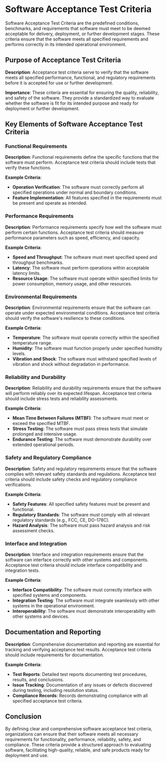 # Software Acceptance Test Criteria

Software Acceptance Test Criteria are the predefined conditions, benchmarks, and requirements that software must meet to be deemed acceptable for delivery, deployment, or further development stages. These criteria ensure that the software meets all specified requirements and performs correctly in its intended operational environment.

## Purpose of Acceptance Test Criteria

**Description**: Acceptance test criteria serve to verify that the software meets all specified performance, functional, and regulatory requirements before it is accepted for use or further development.

**Importance**: These criteria are essential for ensuring the quality, reliability, and safety of the software. They provide a standardized way to evaluate whether the software is fit for its intended purpose and ready for deployment or further development.

## Key Elements of Software Acceptance Test Criteria

### Functional Requirements

**Description**: Functional requirements define the specific functions that the software must perform. Acceptance test criteria should include tests that verify these functions.

**Example Criteria**:
- **Operation Verification**: The software must correctly perform all specified operations under normal and boundary conditions.
- **Feature Implementation**: All features specified in the requirements must be present and operate as intended.

### Performance Requirements

**Description**: Performance requirements specify how well the software must perform certain functions. Acceptance test criteria should measure performance parameters such as speed, efficiency, and capacity.

**Example Criteria**:
- **Speed and Throughput**: The software must meet specified speed and throughput benchmarks.
- **Latency**: The software must perform operations within acceptable latency limits.
- **Resource Usage**: The software must operate within specified limits for power consumption, memory usage, and other resources.

### Environmental Requirements

**Description**: Environmental requirements ensure that the software can operate under expected environmental conditions. Acceptance test criteria should verify the software's resilience to these conditions.

**Example Criteria**:
- **Temperature**: The software must operate correctly within the specified temperature range.
- **Humidity**: The software must function properly under specified humidity levels.
- **Vibration and Shock**: The software must withstand specified levels of vibration and shock without degradation in performance.

### Reliability and Durability

**Description**: Reliability and durability requirements ensure that the software will perform reliably over its expected lifespan. Acceptance test criteria should include stress tests and reliability assessments.

**Example Criteria**:
- **Mean Time Between Failures (MTBF)**: The software must meet or exceed the specified MTBF.
- **Stress Testing**: The software must pass stress tests that simulate prolonged and intensive usage.
- **Endurance Testing**: The software must demonstrate durability over extended operational periods.

### Safety and Regulatory Compliance

**Description**: Safety and regulatory requirements ensure that the software complies with relevant safety standards and regulations. Acceptance test criteria should include safety checks and regulatory compliance verifications.

**Example Criteria**:
- **Safety Features**: All specified safety features must be present and functional.
- **Regulatory Standards**: The software must comply with all relevant regulatory standards (e.g., FCC, CE, DO-178C).
- **Hazard Analysis**: The software must pass hazard analysis and risk assessment checks.

### Interface and Integration

**Description**: Interface and integration requirements ensure that the software can interface correctly with other systems and components. Acceptance test criteria should include interface compatibility and integration tests.

**Example Criteria**:
- **Interface Compatibility**: The software must correctly interface with specified systems and components.
- **Integration Testing**: The software must integrate seamlessly with other systems in the operational environment.
- **Interoperability**: The software must demonstrate interoperability with other systems and devices.

## Documentation and Reporting

**Description**: Comprehensive documentation and reporting are essential for tracking and verifying acceptance test results. Acceptance test criteria should include requirements for documentation.

**Example Criteria**:
- **Test Reports**: Detailed test reports documenting test procedures, results, and conclusions.
- **Issue Tracking**: Documentation of any issues or defects discovered during testing, including resolution status.
- **Compliance Records**: Records demonstrating compliance with all specified acceptance test criteria.

## Conclusion

By defining clear and comprehensive software acceptance test criteria, organizations can ensure that their software meets all necessary requirements for functionality, performance, reliability, safety, and compliance. These criteria provide a structured approach to evaluating software, facilitating high-quality, reliable, and safe products ready for deployment and use.
